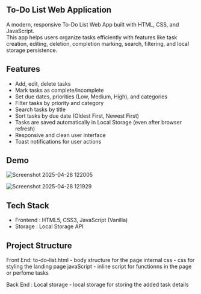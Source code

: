 ## To-Do List Web Application

A modern, responsive To-Do List Web App built with HTML, CSS, and JavaScript.  
This app helps users organize tasks efficiently with features like task creation, editing, deletion, completion marking, search, filtering, and local storage persistence.

##  Features

- Add, edit, delete tasks
- Mark tasks as complete/incomplete
- Set due dates, priorities (Low, Medium, High), and categories
- Filter tasks by priority and category
- Search tasks by title
- Sort tasks by due date (Oldest First, Newest First)
- Tasks are saved automatically in Local Storage (even after browser refresh)
- Responsive and clean user interface
- Toast notifications for user actions


##  Demo

![Screenshot 2025-04-28 122005](https://github.com/user-attachments/assets/606394fc-7302-4c75-bfbb-fa331ada9c98)

![Screenshot 2025-04-28 121929](https://github.com/user-attachments/assets/77a4c97f-7a21-4dc3-aa5e-00e8135b1454)


## Tech Stack

- Frontend : HTML5, CSS3, JavaScript (Vanilla)
- Storage : Local Storage API


## Project Structure
Front End: 
to-do-list.html - body structure for the page 
internal css - css for styling the landing page 
javaScript - inline script for functionns in the page or perfome tasks 

Back End : 
Local storage - local storage for storing the added task details
